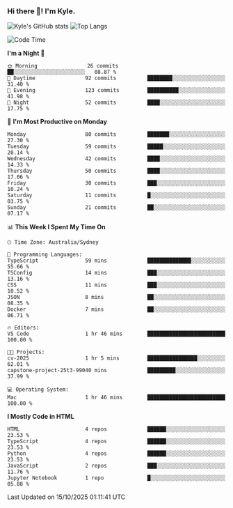 ### Hi there 👋! I'm Kyle.

<!--
**kylewtho/kylewtho** is a ✨ _special_ ✨ repository because its `README.md` (this file) appears on your GitHub profile.

Here are some ideas to get you started:

- 🔭 I’m currently working on ...
- 🌱 I’m currently learning ...
- 👯 I’m looking to collaborate on ...
- 🤔 I’m looking for help with ...
- 💬 Ask me about ...
- 📫 How to reach me: ...
- 😄 Pronouns: ...
- ⚡ Fun fact: ...
-->
<!--START_SECTION:github-stats-->
![Kyle's GitHub stats](https://github-readme-stats.vercel.app/api?username=kylewtho&show_icons=true&count_private=true&line_height=40)
![Top Langs](https://github-readme-stats.vercel.app/api/top-langs/?username=kylewtho&hide=html)
<!--END_SECTION:github-stats-->

<!--START_SECTION:waka-->
![Code Time](http://img.shields.io/badge/Code%20Time-50%20hrs%2057%20mins-blue)

**I'm a Night 🦉** 

```text
🌞 Morning                26 commits          ██░░░░░░░░░░░░░░░░░░░░░░░   08.87 % 
🌆 Daytime                92 commits          ████████░░░░░░░░░░░░░░░░░   31.40 % 
🌃 Evening                123 commits         ██████████░░░░░░░░░░░░░░░   41.98 % 
🌙 Night                  52 commits          ████░░░░░░░░░░░░░░░░░░░░░   17.75 % 
```
📅 **I'm Most Productive on Monday** 

```text
Monday                   80 commits          ███████░░░░░░░░░░░░░░░░░░   27.30 % 
Tuesday                  59 commits          █████░░░░░░░░░░░░░░░░░░░░   20.14 % 
Wednesday                42 commits          ████░░░░░░░░░░░░░░░░░░░░░   14.33 % 
Thursday                 50 commits          ████░░░░░░░░░░░░░░░░░░░░░   17.06 % 
Friday                   30 commits          ███░░░░░░░░░░░░░░░░░░░░░░   10.24 % 
Saturday                 11 commits          █░░░░░░░░░░░░░░░░░░░░░░░░   03.75 % 
Sunday                   21 commits          ██░░░░░░░░░░░░░░░░░░░░░░░   07.17 % 
```


📊 **This Week I Spent My Time On** 

```text
🕑︎ Time Zone: Australia/Sydney

💬 Programming Languages: 
TypeScript               59 mins             ██████████████░░░░░░░░░░░   55.66 % 
TSConfig                 14 mins             ███░░░░░░░░░░░░░░░░░░░░░░   13.16 % 
CSS                      11 mins             ███░░░░░░░░░░░░░░░░░░░░░░   10.52 % 
JSON                     8 mins              ██░░░░░░░░░░░░░░░░░░░░░░░   08.35 % 
Docker                   7 mins              ██░░░░░░░░░░░░░░░░░░░░░░░   06.71 % 

🔥 Editors: 
VS Code                  1 hr 46 mins        █████████████████████████   100.00 % 

🐱‍💻 Projects: 
cv-2025                  1 hr 5 mins         ████████████████░░░░░░░░░   62.01 % 
capstone-project-25t3-99040 mins             █████████░░░░░░░░░░░░░░░░   37.99 % 

💻 Operating System: 
Mac                      1 hr 46 mins        █████████████████████████   100.00 % 
```

**I Mostly Code in HTML** 

```text
HTML                     4 repos             ██████░░░░░░░░░░░░░░░░░░░   23.53 % 
TypeScript               4 repos             ██████░░░░░░░░░░░░░░░░░░░   23.53 % 
Python                   4 repos             ██████░░░░░░░░░░░░░░░░░░░   23.53 % 
JavaScript               2 repos             ███░░░░░░░░░░░░░░░░░░░░░░   11.76 % 
Jupyter Notebook         1 repo              █░░░░░░░░░░░░░░░░░░░░░░░░   05.88 % 
```




 Last Updated on 15/10/2025 01:11:41 UTC
<!--END_SECTION:waka-->
